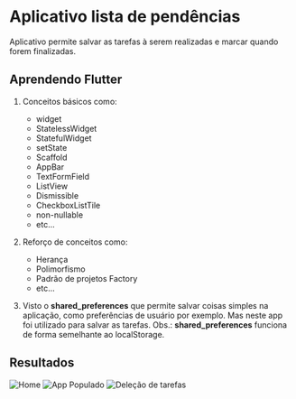 # Aplicativo lista de pendências

Aplicativo permite salvar as tarefas à serem realizadas e marcar quando forem finalizadas.

## Aprendendo Flutter 
1. Conceitos básicos como:
   - widget
   - StatelessWidget
   - StatefulWidget
   - setState
   - Scaffold
   - AppBar
   - TextFormField
   - ListView
   - Dismissible
   - CheckboxListTile
   - non-nullable
   - etc...

2. Reforço de conceitos como:
   - Herança
   - Polimorfismo
   - Padrão de projetos Factory
   - etc...

3. Visto o **shared_preferences** que permite salvar coisas simples na aplicação, como preferências de usuário por exemplo. Mas neste app foi utilizado para salvar as tarefas. 
Obs.: **shared_preferences** funciona de forma semelhante ao localStorage.

## Resultados
![Home](/prints/inicio.jpg)
![App Populado](/prints/populado.jpg)
![Deleção de tarefas](/prints/delecao.jpg)





